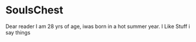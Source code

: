 # SoulsChest
Dear reader I am 28 yrs of age, iwas born in a hot summer year.
I Like Stuff
i say things 
